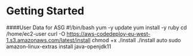 # Getting Started


####User Data for ASG
#!/bin/bash
yum -y update
yum install -y ruby
cd /home/ec2-user
curl -O https://aws-codedeploy-eu-west-1.s3.amazonaws.com/latest/install
chmod +x ./install
./install auto
 sudo amazon-linux-extras install java-openjdk11 
